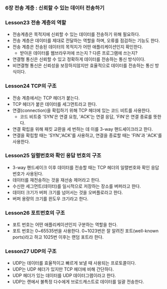 ### 6장 전송 계층 : 신뢰할 수 있는 데이터 전송하기

### Lesson23 전송 계층의 역할
* 전송계층은 목적지에 신뢰할 수 있는 데이터를 전송하기 위해 필요하다.
* 전송 계층은 데이터를 제대로 전달하는 역할을 하며, 오류를 점검하는 기능도 한다.
* 전송 계층은 전송된 데이터의 목적지가 어떤 애플리케이션인지 확인한다.
  * 받아온 데이터를 웹브라우저에 쓰는지 ? 다른 프로그램에 쓰는지?
* 연결형 통신은 신뢰할 수 있고 정확하게 데이터를 전송하는 통신 방식이다.
* 비연결형 통신은 신뢰성을 보장하지않지만 효율적으로 데이터를 전송하는 통신 방식이다.

### Lesson24 TCP의 구조
* 전송 계층에서는 TCP 헤더가 붙는다.
* TCP 헤더가 붙은 데이터를 세그먼트라고 한다.
* 연결(connection)을 확립하기 위해 TCP 헤더에 있는 코드 비트를 사용한다.
  * 코드 비트중 'SYN'은 연결 요청, 'ACK'는 연결 응답, 'FIN'은 연결 종료를 뜻한다.
* 연결 확립을 위해 패킷 교환을 세 번하는 데 이를 3-way 핸드셰이크라고 한다.
* 연결을 확립할 때는 'SYN','ACK'를 사용하고, 연결을 종료할 때는 'FIN'과 'ACK'를 사용한다.

### Lesson25 일렬번호와 확인 응답 번호의 구조
* 3-way 핸드셰이크 이후 데이터를 전송할 때는 TCP 헤더의 일렬번호와 확인 응답 번호가 사용된다.
* 데이터를 재전송하는 것을 재선송 제어라고 한다.
* 수신한 세그먼트(데이터)를 일시적으로 저장하는 장소를 버퍼라고 한다.
* 데이터 크기가 버퍼 크기를 넘어서는 것을 오버플로라고 한다.
* 버퍼 용량의 크기를 윈도우 크기라고 한다.

### Lesson26 포트번호의 구조
* 포트 번호는 어떤 애플리케이션인지 구분하는 역할을 한다.
* 포트 번호는 0~65535번을 사용한다. 0~1023번은 잘 알려진 포트(well-known ports)라고 하고 1025번 이후는 랜덤 포트라 한다.

### Lesson27 UDP의 구조
* UDP는 데이터를 효율적이고 빠르게 보낼 때 사용되는 프로토콜이다.
* UDP는 UDP 헤더가 있지만 TCP 헤더에 비해 간단하다.
* UDP 헤더가 있는 데이터를 UDP 데이터그램이라고 한다.
* UDP는 랜에서 불특정 다수에게 브로드캐스트로 데이터를 일괄 전송한다.
